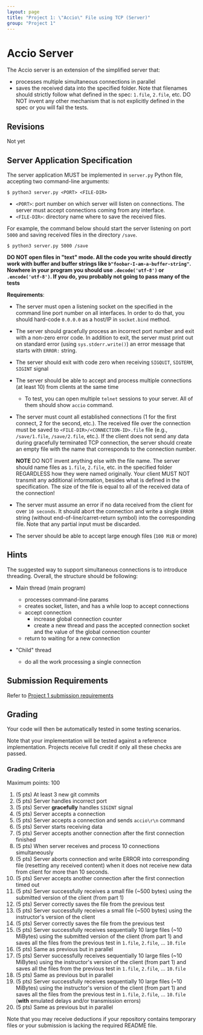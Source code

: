```yaml
---
layout: page
title: "Project 1: \"Accio\" File using TCP (Server)"
group: "Project 1"
---
```


# Accio Server

The Accio server is an extension of the simplified server that:
- processes multiple simultaneous connections in parallel
- saves the received data into the specified folder. Note that filenames should strictly follow what defined in the spec: `1.file`, `2.file`, etc.  DO NOT invent any other mechanism that is not explicitly defined in the spec or you will fail the tests.

## Revisions

Not yet

## Server Application Specification

The server application MUST be implemented in `server.py` Python file, accepting two command-line arguments:

    $ python3 server.py <PORT> <FILE-DIR>

- `<PORT>`: port number on which server will listen on connections.  The server must accept connections coming from any interface.
- `<FILE-DIR>`: directory name where to save the received files.

For example, the command below should start the server listening on port `5000` and saving received files in the directory `/save`.

    $ python3 server.py 5000 /save

**DO NOT open files in "text" mode.  All the code you write should directly work with buffer and buffer strings like `b"foobar-I-am-a-buffer-string"`.  Nowhere in your program you should use `.decode('utf-8')` or `.encode('utf-8')`. If you do, you probably not going to pass many of the tests**

**Requirements**:

- The server must open a listening socket on the specified in the command line port number on all interfaces. In order to do that, you should hard-code `0.0.0.0` as a host/IP in `socket.bind` method.

- The server should gracefully process an incorrect port number and exit with a non-zero error code.  In addition to exit, the server must print out on standard error (using `sys.stderr.write()`) an error message that starts with `ERROR:` string.

- The server should exit with code zero when receiving `SIGQUIT`, `SIGTERM`, `SIGINT` signal

- The server should be able to accept and process multiple connections (at least 10) from clients at the same time

   * To test, you can open multiple `telnet` sessions to your server.  All of them should show `accio` command.

- The server must count all established connections (1 for the first connect, 2 for the second, etc.).  The received file over the connection must be saved to `<FILE-DIR>/<CONNECTION-ID>.file` file  (e.g., `/save/1.file`, `/save/2.file`, etc.).  If the client does not send any data during gracefully terminated TCP connection, the server should create an empty file with the name that corresponds to the connection number.

   **NOTE** DO NOT invent anything else with the file name. The server should name files as `1.file`, `2.file`, etc. in the specified folder REGARDLESS how they were named originally.  Your client MUST NOT transmit any additional information, besides what is defined in the specification.  The size of the file is equal to all of the received data of the connection!

- The server must assume an error if no data received from the client for over `10 seconds`.  It should abort the connection and write a single `ERROR` string (without end-of-line/carret-return symbol) into the corresponding file.  Note that any partial input must be discarded.

- The server should be able to accept large enough files (`100 MiB` or more)

## Hints

The suggested way to support simultaneous connections is to introduce threading. Overall, the structure should be following:

- Main thread (main program)

   * processes command-line params
   * creates socket, listen, and has a while loop to accept connections
   * accept connection
       - increase global connection counter
       - create a new thread and pass the accepted connection socket and the value of the global connection counter
   * return to waiting for a new connection
   
- "Child" thread

   * do all the work processing a single connection

## Submission Requirements

Refer to [Project 1 submission requirements](project-1.html#Genreral-Submission-Requirements)

## Grading

Your code will then be automatically tested in some testing scenarios.

Note that your implementation will be tested against a reference implementation. Projects receive full credit if only all these checks are passed.

### Grading Criteria

Maximum points: 100

1. (5 pts) At least 3 new git commits
1. (5 pts) Server handles incorrect port
1. (5 pts) Server **gracefully** handles `SIGINT` signal
1. (5 pts) Server accepts a connection
1. (5 pts) Server accepts a connection and sends `accio\r\n` command
1. (5 pts) Server starts receiving data
1. (5 pts) Server accepts another connection after the first connection finished
1. (5 pts) When server receives and process 10 connections simultaneously
1. (5 pts) Server aborts connection and write ERROR into corresponding file (resetting any received content) when it does not receive new data from client for more than 10 seconds.
1. (5 pts) Server accepts another connection after the first connection timed out
1. (5 pts) Server successfully receives a small file (~500 bytes) using the submitted version of the client (from part 1)
1. (5 pts) Server correctly saves the file from the previous test
1. (5 pts) Server successfully receives a small file (~500 bytes) using the instructor's version of the client
1. (5 pts) Server correctly saves the file from the previous test
1. (5 pts) Server successfully receives sequentially 10 large files (~10 MiBytes) using the submitted version of the client (from part 1) and saves all the files from the previous test in `1.file`, `2.file`, ... `10.file`
1. (5 pts) Same as previous but in parallel
1. (5 pts) Server successfully receives sequentially 10 large files (~10 MiBytes) using the instructor's version of the client (from part 1) and saves all the files from the previous test in `1.file`, `2.file`, ... `10.file`
1. (5 pts) Same as previous but in parallel
1. (5 pts) Server successfully receives sequentially 10 large files (~10 MiBytes) using the instructor's version of the client (from part 1) and saves all the files from the previous test in `1.file`, `2.file`, ... `10.file` (**with** emulated delays and/or transmission errors)
1. (5 pts) Same as previous but in parallel

Note that you may receive deductions if your repository contains temporary files or your submission is lacking the required README file.
